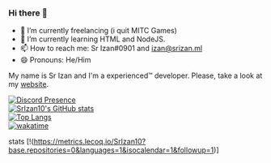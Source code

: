 ### Hi there 👋

<!--
**SrIzan10/SrIzan10** is a ✨ _special_ ✨ repository because its `README.md` (this file) appears on your GitHub profile.

Here are some ideas to get you started:

-->

- 🔭 I’m currently freelancing (i quit MITC Games)
- 🌱 I’m currently learning HTML and NodeJS.
- 📫 How to reach me: Sr Izan#0901 and izan@srizan.ml
- 😄 Pronouns: He/Him

My name is Sr Izan and I'm a experienced™ developer. Please, take a look at my [website](https://srizan.ml).

[![Discord Presence](https://lanyard.cnrad.dev/api/703974042700611634)](https://discord.com/users/703974042700611634)  
[![SrIzan10's GitHub stats](https://github-readme-stats.vercel.app/api?username=SrIzan10&show_icons=true&theme=dark&count_private=true)](https://github.com/anuraghazra/github-readme-stats)  
[![Top Langs](https://github-readme-stats.vercel.app/api/top-langs/?username=SrIzan10&layout=compact&theme=dark&count_private=true)](https://github.com/anuraghazra/github-readme-stats)  
[![wakatime](https://wakatime.com/badge/user/4ad16edf-eadc-48d9-b010-26f275fe0be6.svg)](https://wakatime.com/@4ad16edf-eadc-48d9-b010-26f275fe0be6)  
  
stats
[!(https://metrics.lecoq.io/SrIzan10?base.repositories=0&languages=1&isocalendar=1&followup=1)]
